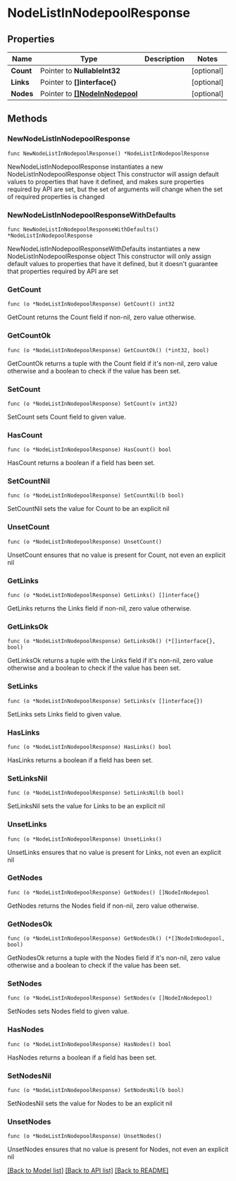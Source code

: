 # NodeListInNodepoolResponse

## Properties

Name | Type | Description | Notes
------------ | ------------- | ------------- | -------------
**Count** | Pointer to **NullableInt32** |  | [optional] 
**Links** | Pointer to **[]interface{}** |  | [optional] 
**Nodes** | Pointer to [**[]NodeInNodepool**](NodeInNodepool.md) |  | [optional] 

## Methods

### NewNodeListInNodepoolResponse

`func NewNodeListInNodepoolResponse() *NodeListInNodepoolResponse`

NewNodeListInNodepoolResponse instantiates a new NodeListInNodepoolResponse object
This constructor will assign default values to properties that have it defined,
and makes sure properties required by API are set, but the set of arguments
will change when the set of required properties is changed

### NewNodeListInNodepoolResponseWithDefaults

`func NewNodeListInNodepoolResponseWithDefaults() *NodeListInNodepoolResponse`

NewNodeListInNodepoolResponseWithDefaults instantiates a new NodeListInNodepoolResponse object
This constructor will only assign default values to properties that have it defined,
but it doesn't guarantee that properties required by API are set

### GetCount

`func (o *NodeListInNodepoolResponse) GetCount() int32`

GetCount returns the Count field if non-nil, zero value otherwise.

### GetCountOk

`func (o *NodeListInNodepoolResponse) GetCountOk() (*int32, bool)`

GetCountOk returns a tuple with the Count field if it's non-nil, zero value otherwise
and a boolean to check if the value has been set.

### SetCount

`func (o *NodeListInNodepoolResponse) SetCount(v int32)`

SetCount sets Count field to given value.

### HasCount

`func (o *NodeListInNodepoolResponse) HasCount() bool`

HasCount returns a boolean if a field has been set.

### SetCountNil

`func (o *NodeListInNodepoolResponse) SetCountNil(b bool)`

 SetCountNil sets the value for Count to be an explicit nil

### UnsetCount
`func (o *NodeListInNodepoolResponse) UnsetCount()`

UnsetCount ensures that no value is present for Count, not even an explicit nil
### GetLinks

`func (o *NodeListInNodepoolResponse) GetLinks() []interface{}`

GetLinks returns the Links field if non-nil, zero value otherwise.

### GetLinksOk

`func (o *NodeListInNodepoolResponse) GetLinksOk() (*[]interface{}, bool)`

GetLinksOk returns a tuple with the Links field if it's non-nil, zero value otherwise
and a boolean to check if the value has been set.

### SetLinks

`func (o *NodeListInNodepoolResponse) SetLinks(v []interface{})`

SetLinks sets Links field to given value.

### HasLinks

`func (o *NodeListInNodepoolResponse) HasLinks() bool`

HasLinks returns a boolean if a field has been set.

### SetLinksNil

`func (o *NodeListInNodepoolResponse) SetLinksNil(b bool)`

 SetLinksNil sets the value for Links to be an explicit nil

### UnsetLinks
`func (o *NodeListInNodepoolResponse) UnsetLinks()`

UnsetLinks ensures that no value is present for Links, not even an explicit nil
### GetNodes

`func (o *NodeListInNodepoolResponse) GetNodes() []NodeInNodepool`

GetNodes returns the Nodes field if non-nil, zero value otherwise.

### GetNodesOk

`func (o *NodeListInNodepoolResponse) GetNodesOk() (*[]NodeInNodepool, bool)`

GetNodesOk returns a tuple with the Nodes field if it's non-nil, zero value otherwise
and a boolean to check if the value has been set.

### SetNodes

`func (o *NodeListInNodepoolResponse) SetNodes(v []NodeInNodepool)`

SetNodes sets Nodes field to given value.

### HasNodes

`func (o *NodeListInNodepoolResponse) HasNodes() bool`

HasNodes returns a boolean if a field has been set.

### SetNodesNil

`func (o *NodeListInNodepoolResponse) SetNodesNil(b bool)`

 SetNodesNil sets the value for Nodes to be an explicit nil

### UnsetNodes
`func (o *NodeListInNodepoolResponse) UnsetNodes()`

UnsetNodes ensures that no value is present for Nodes, not even an explicit nil

[[Back to Model list]](../README.md#documentation-for-models) [[Back to API list]](../README.md#documentation-for-api-endpoints) [[Back to README]](../README.md)


